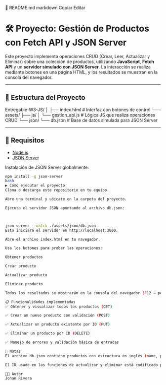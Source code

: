📄 README.md
markdown
Copiar
Editar
# 🛠️ Proyecto: Gestión de Productos con Fetch API y JSON Server

Este proyecto implementa operaciones CRUD (Crear, Leer, Actualizar y Eliminar) sobre una colección de productos, utilizando **JavaScript**, **Fetch API** y un **servidor simulado con JSON Server**. La interacción se realiza mediante botones en una página HTML, y los resultados se muestran en la consola del navegador.

---

## 📂 Estructura del Proyecto

Entregable-W3-JS/
│
├── index.html # Interfaz con botones de control
└── assets/
├── js/
│ └── gestion_api.js # Lógica JS que realiza operaciones CRUD
└── json/
└── db.json # Base de datos simulada para JSON Server

---

## 🚀 Requisitos

- [Node.js](https://nodejs.org/)
- [JSON Server](https://github.com/typicode/json-server)

Instalación de JSON Server globalmente:

```bash
npm install -g json-server
bash
▶️ Cómo ejecutar el proyecto
Clona o descarga este repositorio en tu equipo.

Abre una terminal y ubícate en la carpeta del proyecto.

Ejecuta el servidor JSON apuntando al archivo db.json:



json-server --watch ./assets/json/db.json
Esto iniciará el servidor en http://localhost:3000.

Abre el archivo index.html en tu navegador.

Usa los botones para probar las operaciones:

Obtener productos

Crear producto

Actualizar producto

Eliminar producto

Todos los resultados se mostrarán en la consola del navegador (F12 → pestaña "Console").

📋 Funcionalidades implementadas
✅ Obtener y visualizar todos los productos (GET)

✅ Crear un nuevo producto con validación (POST)

✅ Actualizar un producto existente por ID (PUT)

✅ Eliminar un producto por ID (DELETE)

✅ Manejo de errores y validación básica de entradas

📌 Notas
El archivo db.json contiene productos con estructura en inglés (name, price) pero los mensajes están en español.

El ID usado en las funciones de actualizar y eliminar está codificado para pruebas (ID 1 y 2 respectivamente). Puedes cambiarlo en el código si es necesario.

🧑‍💻 Autor
Johan Rivera

